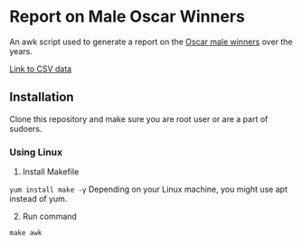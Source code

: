# Report on Male Oscar Winners

An awk script used to generate a report on the [Oscar male winners](https://people.sc.fsu.edu/~jburkardt/data/csv/oscar_age_male.csv) over the years. 

[Link to CSV data](https://people.sc.fsu.edu/~jburkardt/data/csv/oscar_age_male.csv)

## Installation

Clone this repository and make sure you are root user or are a part of sudoers.
### Using Linux 

1. Install Makefile

```yum install make -y```
Depending on your Linux machine, you might use apt instead of yum.

2. Run command

```make awk```
